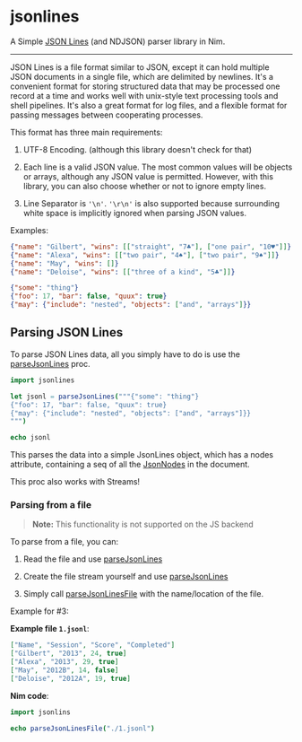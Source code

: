 # jsonlines

A Simple [JSON Lines](https://jsonlines.org) (and NDJSON) parser library in Nim.

---

JSON Lines is a file format similar to JSON, except it can hold multiple JSON
documents in a single file, which are delimited by newlines. It's a convenient format
for storing structured data that may be processed one record at a time and works well
with unix-style text processing tools and shell pipelines. It's also a great format
for log files, and a flexible format for passing messages between cooperating
processes.

This format has three main requirements:

1. UTF-8 Encoding. (although this library doesn't check for that)

2. Each line is a valid JSON value. The most common values will be objects or arrays,
although any JSON value is permitted. However, with this library, you can also choose
whether or not to ignore empty lines.

3. Line Separator is `'\n'`. `'\r\n'` is also supported because surrounding white
space is implicitly ignored when parsing JSON values.

Examples:

```json
{"name": "Gilbert", "wins": [["straight", "7♣"], ["one pair", "10♥"]]}
{"name": "Alexa", "wins": [["two pair", "4♠"], ["two pair", "9♠"]]}
{"name": "May", "wins": []}
{"name": "Deloise", "wins": [["three of a kind", "5♣"]]}
```

```json
{"some": "thing"}
{"foo": 17, "bar": false, "quux": true}
{"may": {"include": "nested", "objects": ["and", "arrays"]}}
```

## Parsing JSON Lines

To parse JSON Lines data, all you simply have to do is use the
[parseJsonLines](https://neroist.github.io/jsonlines/jsonlines.html#parseJsonLines%2Cstring%2Cbool) proc.

```nim
import jsonlines

let jsonl = parseJsonLines("""{"some": "thing"}
{"foo": 17, "bar": false, "quux": true}
{"may": {"include": "nested", "objects": ["and", "arrays"]}}
""")

echo jsonl
```

This parses the data into a simple JsonLines object, which has a nodes attribute,
containing a seq of all the [JsonNodes](https://nim-lang.org/docs/json.html#JsonNode)
in the document.

This proc also works with Streams!

### Parsing from a file

> **Note:** This functionality is not supported on the JS backend

To parse from a file, you can:

1. Read the file and use [parseJsonLines](https://neroist.github.io/jsonlines/jsonlines.html#parseJsonLines%2Cstring%2Cbool)

2. Create the file stream yourself and use [parseJsonLines](https://neroist.github.io/jsonlines/jsonlines.html#parseJsonLines%2CStream%2Cstring%2Cbool)

3. Simply call [parseJsonLinesFile](https://neroist.github.io/jsonlines/jsonlines.html#parseJsonLinesFile%2Cstring) with the name/location of the file.

Example for #3:

**Example file `1.jsonl`**:

```json
["Name", "Session", "Score", "Completed"]
["Gilbert", "2013", 24, true]
["Alexa", "2013", 29, true]
["May", "2012B", 14, false]
["Deloise", "2012A", 19, true]
```

**Nim code**:

```nim
import jsonlins

echo parseJsonLinesFile("./1.jsonl")
```
